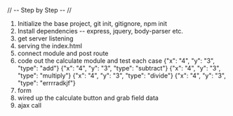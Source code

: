 // -- Step by Step -- //

1. Initialize the base project, git init, gitignore, npm init
2. Install dependencies -- express, jquery, body-parser etc.
3. get server listening
4. serving the index.html
5. connect module and post route
6. code out the calculate module and test each case
  {"x": "4", "y": "3", "type": "add"}
  {"x": "4", "y": "3", "type": "subtract"}
  {"x": "4", "y": "3", "type": "multiply"}
  {"x": "4", "y": "3", "type": "divide"}
  {"x": "4", "y": "3", "type": "errrradkjf"}
7. form
8. wired up the calculate button and grab field data
9. ajax call
